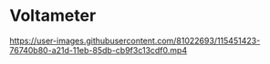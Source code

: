 # Voltameter
https://user-images.githubusercontent.com/81022693/115451423-76740b80-a21d-11eb-85db-cb9f3c13cdf0.mp4
